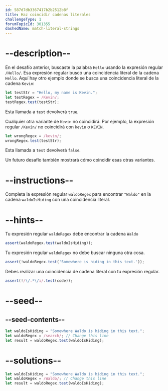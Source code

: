 ```yaml
---
id: 587d7db3367417b2b2512b8f
title: Haz coincidir cadenas literales
challengeType: 1
forumTopicId: 301355
dashedName: match-literal-strings
---
```


# --description--

En el desafío anterior, buscaste la palabra `Hello` usando la expresión regular `/Hello/`. Esa expresión regular buscó una coincidencia literal de la cadena `Hello`. Aquí hay otro ejemplo donde se busca una coincidencia literal de la cadena `Kevin`:

```js
let testStr = "Hello, my name is Kevin.";
let testRegex = /Kevin/;
testRegex.test(testStr);
```

Esta llamada a `test` devolverá `true`.

Cualquier otra variante de `Kevin` no coincidirá. Por ejemplo, la expresión regular `/Kevin/` no coincidirá con `kevin` o `KEVIN`.

```js
let wrongRegex = /kevin/;
wrongRegex.test(testStr);
```

Esta llamada a `test` devolverá `false`.

Un futuro desafío también mostrará cómo coincidir esas otras variantes.

# --instructions--

Completa la expresión regular `waldoRegex` para encontrar `"Waldo"` en la cadena `waldoIsHiding` con una coincidencia literal.

# --hints--

Tu expresión regular `waldoRegex` debe encontrar la cadena `Waldo`

```js
assert(waldoRegex.test(waldoIsHiding));
```

Tu expresión regular `waldoRegex` no debe buscar ninguna otra cosa.

```js
assert(!waldoRegex.test('Somewhere is hiding in this text.'));
```

Debes realizar una coincidencia de cadena literal con tu expresión regular.

```js
assert(!/\/.*\/i/.test(code));
```

# --seed--

## --seed-contents--

```js
let waldoIsHiding = "Somewhere Waldo is hiding in this text.";
let waldoRegex = /search/; // Change this line
let result = waldoRegex.test(waldoIsHiding);
```

# --solutions--

```js
let waldoIsHiding = "Somewhere Waldo is hiding in this text.";
let waldoRegex = /Waldo/; // Change this line
let result = waldoRegex.test(waldoIsHiding);
```
